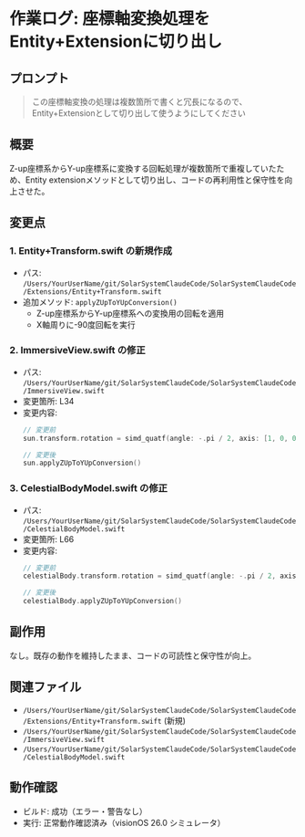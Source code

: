 # 作業ログ: 座標軸変換処理をEntity+Extensionに切り出し

## プロンプト
> この座標軸変換の処理は複数箇所で書くと冗長になるので、Entity+Extensionとして切り出して使うようにしてください

## 概要
Z-up座標系からY-up座標系に変換する回転処理が複数箇所で重複していたため、Entity extensionメソッドとして切り出し、コードの再利用性と保守性を向上させた。

## 変更点

### 1. Entity+Transform.swift の新規作成
- パス: `/Users/YourUserName/git/SolarSystemClaudeCode/SolarSystemClaudeCode/Extensions/Entity+Transform.swift`
- 追加メソッド: `applyZUpToYUpConversion()`
  - Z-up座標系からY-up座標系への変換用の回転を適用
  - X軸周りに-90度回転を実行

### 2. ImmersiveView.swift の修正
- パス: `/Users/YourUserName/git/SolarSystemClaudeCode/SolarSystemClaudeCode/ImmersiveView.swift`
- 変更箇所: L34
- 変更内容:
  ```swift
  // 変更前
  sun.transform.rotation = simd_quatf(angle: -.pi / 2, axis: [1, 0, 0])

  // 変更後
  sun.applyZUpToYUpConversion()
  ```

### 3. CelestialBodyModel.swift の修正
- パス: `/Users/YourUserName/git/SolarSystemClaudeCode/SolarSystemClaudeCode/CelestialBodyModel.swift`
- 変更箇所: L66
- 変更内容:
  ```swift
  // 変更前
  celestialBody.transform.rotation = simd_quatf(angle: -.pi / 2, axis: [1, 0, 0])

  // 変更後
  celestialBody.applyZUpToYUpConversion()
  ```

## 副作用
なし。既存の動作を維持したまま、コードの可読性と保守性が向上。

## 関連ファイル
- `/Users/YourUserName/git/SolarSystemClaudeCode/SolarSystemClaudeCode/Extensions/Entity+Transform.swift` (新規)
- `/Users/YourUserName/git/SolarSystemClaudeCode/SolarSystemClaudeCode/ImmersiveView.swift`
- `/Users/YourUserName/git/SolarSystemClaudeCode/SolarSystemClaudeCode/CelestialBodyModel.swift`

## 動作確認
- ビルド: 成功（エラー・警告なし）
- 実行: 正常動作確認済み（visionOS 26.0 シミュレータ）
